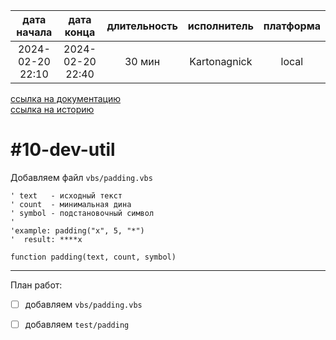 |   дата начала    |    дата конца    | длительность | исполнитель  | платформа |
|:----------------:|:----------------:|:------------:|:------------:|:---------:|
| 2024-02-20 22:10 | 2024-02-20 22:40 |    30 мин    | Kartonagnick |   local   |

[ссылка на документацию](../docs.md)  
[ссылка на историю](../history.md#-v010-dev)  

#10-dev-util
============
Добавляем файл `vbs/padding.vbs`  

```vbs
' text   - исходный текст
' count  - минимальная дина
' symbol - подстановочный символ
'
'example: padding("x", 5, "*")
'  result: ****x

function padding(text, count, symbol)
```

--------------------------------------------------------------------------------

План работ:  
  - [ ] добавляем `vbs/padding.vbs`  
  - [ ] добавляем `test/padding`  

